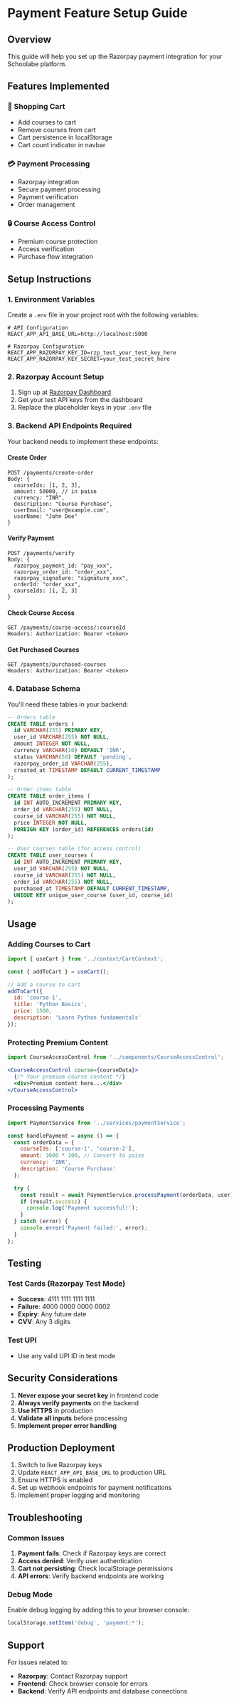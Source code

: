 # Payment Feature Setup Guide

## Overview
This guide will help you set up the Razorpay payment integration for your Schoolabe platform.

## Features Implemented

### 🛒 Shopping Cart
- Add courses to cart
- Remove courses from cart
- Cart persistence in localStorage
- Cart count indicator in navbar

### 💳 Payment Processing
- Razorpay integration
- Secure payment processing
- Payment verification
- Order management

### 🔒 Course Access Control
- Premium course protection
- Access verification
- Purchase flow integration

## Setup Instructions

### 1. Environment Variables
Create a `.env` file in your project root with the following variables:

```env
# API Configuration
REACT_APP_API_BASE_URL=http://localhost:5000

# Razorpay Configuration
REACT_APP_RAZORPAY_KEY_ID=rzp_test_your_test_key_here
REACT_APP_RAZORPAY_KEY_SECRET=your_test_secret_here
```

### 2. Razorpay Account Setup
1. Sign up at [Razorpay Dashboard](https://dashboard.razorpay.com/)
2. Get your test API keys from the dashboard
3. Replace the placeholder keys in your `.env` file

### 3. Backend API Endpoints Required
Your backend needs to implement these endpoints:

#### Create Order
```
POST /payments/create-order
Body: {
  courseIds: [1, 2, 3],
  amount: 50000, // in paise
  currency: "INR",
  description: "Course Purchase",
  userEmail: "user@example.com",
  userName: "John Doe"
}
```

#### Verify Payment
```
POST /payments/verify
Body: {
  razorpay_payment_id: "pay_xxx",
  razorpay_order_id: "order_xxx",
  razorpay_signature: "signature_xxx",
  orderId: "order_xxx",
  courseIds: [1, 2, 3]
}
```

#### Check Course Access
```
GET /payments/course-access/:courseId
Headers: Authorization: Bearer <token>
```

#### Get Purchased Courses
```
GET /payments/purchased-courses
Headers: Authorization: Bearer <token>
```

### 4. Database Schema
You'll need these tables in your backend:

```sql
-- Orders table
CREATE TABLE orders (
  id VARCHAR(255) PRIMARY KEY,
  user_id VARCHAR(255) NOT NULL,
  amount INTEGER NOT NULL,
  currency VARCHAR(10) DEFAULT 'INR',
  status VARCHAR(50) DEFAULT 'pending',
  razorpay_order_id VARCHAR(255),
  created_at TIMESTAMP DEFAULT CURRENT_TIMESTAMP
);

-- Order items table
CREATE TABLE order_items (
  id INT AUTO_INCREMENT PRIMARY KEY,
  order_id VARCHAR(255) NOT NULL,
  course_id VARCHAR(255) NOT NULL,
  price INTEGER NOT NULL,
  FOREIGN KEY (order_id) REFERENCES orders(id)
);

-- User courses table (for access control)
CREATE TABLE user_courses (
  id INT AUTO_INCREMENT PRIMARY KEY,
  user_id VARCHAR(255) NOT NULL,
  course_id VARCHAR(255) NOT NULL,
  order_id VARCHAR(255) NOT NULL,
  purchased_at TIMESTAMP DEFAULT CURRENT_TIMESTAMP,
  UNIQUE KEY unique_user_course (user_id, course_id)
);
```

## Usage

### Adding Courses to Cart
```jsx
import { useCart } from '../context/CartContext';

const { addToCart } = useCart();

// Add a course to cart
addToCart({
  id: 'course-1',
  title: 'Python Basics',
  price: 1500,
  description: 'Learn Python fundamentals'
});
```

### Protecting Premium Content
```jsx
import CourseAccessControl from '../components/CourseAccessControl';

<CourseAccessControl course={courseData}>
  {/* Your premium course content */}
  <div>Premium content here...</div>
</CourseAccessControl>
```

### Processing Payments
```jsx
import PaymentService from '../services/paymentService';

const handlePayment = async () => {
  const orderData = {
    courseIds: ['course-1', 'course-2'],
    amount: 3000 * 100, // Convert to paise
    currency: 'INR',
    description: 'Course Purchase'
  };

  try {
    const result = await PaymentService.processPayment(orderData, user);
    if (result.success) {
      console.log('Payment successful!');
    }
  } catch (error) {
    console.error('Payment failed:', error);
  }
};
```

## Testing

### Test Cards (Razorpay Test Mode)
- **Success**: 4111 1111 1111 1111
- **Failure**: 4000 0000 0000 0002
- **Expiry**: Any future date
- **CVV**: Any 3 digits

### Test UPI
- Use any valid UPI ID in test mode

## Security Considerations

1. **Never expose your secret key** in frontend code
2. **Always verify payments** on the backend
3. **Use HTTPS** in production
4. **Validate all inputs** before processing
5. **Implement proper error handling**

## Production Deployment

1. Switch to live Razorpay keys
2. Update `REACT_APP_API_BASE_URL` to production URL
3. Ensure HTTPS is enabled
4. Set up webhook endpoints for payment notifications
5. Implement proper logging and monitoring

## Troubleshooting

### Common Issues

1. **Payment fails**: Check if Razorpay keys are correct
2. **Access denied**: Verify user authentication
3. **Cart not persisting**: Check localStorage permissions
4. **API errors**: Verify backend endpoints are working

### Debug Mode
Enable debug logging by adding this to your browser console:
```javascript
localStorage.setItem('debug', 'payment:*');
```

## Support

For issues related to:
- **Razorpay**: Contact Razorpay support
- **Frontend**: Check browser console for errors
- **Backend**: Verify API endpoints and database connections 